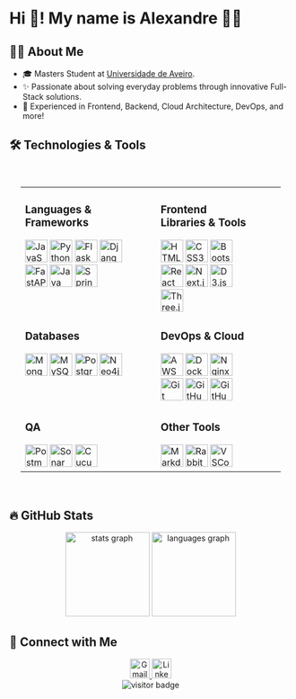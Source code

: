 # Hi 👋! My name is Alexandre 👨‍💻

## 👨‍🎓 About Me
- 🎓 Masters Student at [Universidade de Aveiro](https://www.ua.pt/).
- ✨ Passionate about solving everyday problems through innovative Full-Stack solutions.
- 📖 Experienced in Frontend, Backend, Cloud Architecture, DevOps, and more!

## 🛠️ Technologies & Tools

<div align="center" style="background-color: rgba(255, 255, 255, 0.1); padding: 20px; border-radius: 10px;">
    <table>
        <tr valign="top">
            <td style="padding-right: 50px;">
                <h3>Languages & Frameworks</h3>
                <img src="https://cdn.jsdelivr.net/gh/devicons/devicon/icons/javascript/javascript-original.svg" alt="JavaScript" height="40" />
                <img src="https://cdn.jsdelivr.net/gh/devicons/devicon/icons/python/python-original.svg" alt="Python" height="40" />
                <img src="https://cdn.jsdelivr.net/gh/devicons/devicon/icons/flask/flask-original.svg" alt="Flask" height="40" />
                <img src="https://cdn.jsdelivr.net/gh/devicons/devicon/icons/django/django-plain.svg" alt="Django" height="40" />
                <img src="https://cdn.jsdelivr.net/gh/devicons/devicon/icons/fastapi/fastapi-original.svg" alt="FastAPI" height="40" />
                <img src="https://cdn.jsdelivr.net/gh/devicons/devicon/icons/java/java-original.svg" alt="Java" height="40" />
                <img src="https://cdn.jsdelivr.net/gh/devicons/devicon/icons/spring/spring-original.svg" alt="Spring" height="40" />
            </td>
            <td style="padding-right: 50px;">
                <h3>Frontend Libraries & Tools</h3>
                <img src="https://cdn.jsdelivr.net/gh/devicons/devicon/icons/html5/html5-original.svg" alt="HTML5" height="40" />
                <img src="https://cdn.jsdelivr.net/gh/devicons/devicon/icons/css3/css3-original.svg" alt="CSS3" height="40" />
                <img src="https://cdn.jsdelivr.net/gh/devicons/devicon/icons/bootstrap/bootstrap-plain.svg" alt="Bootstrap" height="40" />
                <img src="https://cdn.jsdelivr.net/gh/devicons/devicon/icons/react/react-original.svg" alt="React" height="40" />
                <img src="https://cdn.jsdelivr.net/gh/devicons/devicon/icons/nextjs/nextjs-original.svg" alt="Next.js" height="40" />
                <img src="https://cdn.jsdelivr.net/gh/devicons/devicon/icons/d3js/d3js-original.svg" alt="D3.js" height="40" />
                <img src="https://cdn.jsdelivr.net/gh/devicons/devicon/icons/threejs/threejs-original.svg" alt="Three.js" height="40" />
            </td>
        </tr>
        <tr valign="top">
            <td style="padding-right: 50px;">
                <h3>Databases</h3>
                <img src="https://cdn.jsdelivr.net/gh/devicons/devicon/icons/mongodb/mongodb-original.svg" alt="MongoDB" height="40" />
                <img src="https://cdn.jsdelivr.net/gh/devicons/devicon/icons/mysql/mysql-original.svg" alt="MySQL" height="40" />
                <img src="https://cdn.jsdelivr.net/gh/devicons/devicon/icons/postgresql/postgresql-original.svg" alt="PostgreSQL" height="40" />
                <img src="https://cdn.jsdelivr.net/gh/devicons/devicon/icons/neo4j/neo4j-original.svg" alt="Neo4j" height="40" />
            </td>
            <td style="padding-right: 50px;">
                <h3>DevOps & Cloud</h3>
                <img src="https://cdn.jsdelivr.net/gh/devicons/devicon/icons/amazonwebservices/amazonwebservices-original-wordmark.svg" alt="AWS" height="40" />
                <img src="https://cdn.jsdelivr.net/gh/devicons/devicon/icons/docker/docker-original.svg" alt="Docker" height="40" />
                <img src="https://cdn.jsdelivr.net/gh/devicons/devicon/icons/nginx/nginx-original.svg" alt="Nginx" height="40" />
                <img src="https://cdn.jsdelivr.net/gh/devicons/devicon/icons/git/git-original.svg" alt="Git" height="40" />
                <img src="https://cdn.jsdelivr.net/gh/devicons/devicon/icons/github/github-original.svg" alt="GitHub" height="40" />
                <img src="https://cdn.jsdelivr.net/gh/devicons/devicon/icons/githubactions/githubactions-original.svg" alt="GitHub Actions" height="40" />
            </td>
        </tr>
        <tr valign="top">
            <td style="padding-right: 50px;">
                <h3>QA</h3>
                <img src="https://cdn.jsdelivr.net/gh/devicons/devicon/icons/postman/postman-original.svg" alt="Postman" height="40" />
                <img src="https://cdn.jsdelivr.net/gh/devicons/devicon/icons/sonarqube/sonarqube-original.svg" alt="SonarQube" height="40" />
                <img src="https://cdn.jsdelivr.net/gh/devicons/devicon/icons/cucumber/cucumber-plain.svg" alt="Cucumber" height="40" />
            </td>
            <td style="padding-right: 50px;">
                <h3>Other Tools</h3>
                <img src="https://cdn.jsdelivr.net/gh/devicons/devicon/icons/markdown/markdown-original.svg" alt="Markdown" height="40" />
                <img src="https://cdn.jsdelivr.net/gh/devicons/devicon/icons/rabbitmq/rabbitmq-original.svg" alt="RabbitMQ" height="40" />
                <img src="https://cdn.jsdelivr.net/gh/devicons/devicon/icons/vscode/vscode-original.svg" alt="VSCode" height="40" />
            </td>
        </tr>
    </table>
</div>

## 🔥 GitHub Stats
<div align="center">
  <img src="https://github-readme-stats.vercel.app/api?username=Sytuz&hide_title=false&hide_rank=true&show_icons=true&include_all_commits=true&count_private=true&disable_animations=false&theme=dracula&locale=en&hide_border=false" height="150" alt="stats graph" />
  <!-- <img src="https://streak-stats.demolab.com?user=Sytuz&locale=en&mode=daily&theme=dracula&hide_border=false&border_radius=5" height="150" alt="streak graph" /> -->
  <img src="https://github-readme-stats.vercel.app/api/top-langs?username=Sytuz&locale=en&hide_title=false&layout=compact&card_width=320&langs_count=5&theme=dracula&hide_border=false" height="150" alt="languages graph" />
</div>

## 🔗 Connect with Me
<div align="center">
  <a href="mailto:alexandreribeiro2077@gmail.com" target="_blank">
    <img src="https://img.shields.io/static/v1?message=Gmail&logo=gmail&label=&color=D14836&logoColor=white&labelColor=&style=for-the-badge" height="35" alt="Gmail" />
  </a>
  <a href="https://www.linkedin.com/in/alexandre-ribeiro-96640530b/" target="_blank">
    <img src="https://img.shields.io/static/v1?message=LinkedIn&logo=linkedin&label=&color=0077B5&logoColor=white&labelColor=&style=for-the-badge" height="35" alt="LinkedIn" />
  </a>
</div>

<div align="center">
  <img src="https://visitor-badge.laobi.icu/badge?page_id=Sytuz.Sytuz" alt="visitor badge" />
</div>
